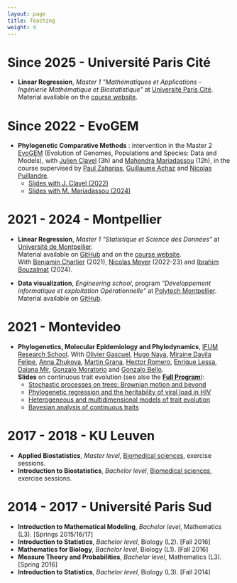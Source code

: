 ```yaml
---
layout: page
title: Teaching
weight: 4
---
```


# Since 2025 - Université Paris Cité

* **Linear Regression**, 
*Master 1* *"Mathématiques et Applications - Ingénierie Mathématique et Biostatistique"* 
at [Université Paris Cité](https://math-info.u-paris.fr/master-mathematiques-et-applications/specialite-ingenierie-mathematique-et-biostatistique/).  
Material available on the [course website](https://pbastide.github.io/MV4AE035/).

# Since 2022 - EvoGEM

* **Phylogenetic Comparative Methods** : intervention in the Master 2 [EvoGEM](https://evogem.fr/en/accueil-english/) (Evolution of Genomes, Populations and Species: Data and Models), 
with [Julien Clavel](https://umr5023.univ-lyon1.fr/annuaire/details/1/295-clavel-julien) (3h)
and [Mahendra Mariadassou](https://mahendra-mariadassou.github.io/index.html) (12h),
in the course supervised by
[Paul Zaharias](https://isyeb.mnhn.fr/fr/annuaire/paul-zaharias-2682), [Guillaume Achaz](https://smile.cnrs.fr/people.php?titre=Guillaume-Achaz) and
[Nicolas Puillandre](https://isyeb.mnhn.fr/fr/annuaire/nicolas-puillandre-2617).
  * [Slides with J. Clavel (2022)]({{site.baseurl}}/docs/20222107_evogem.pdf)
  * [Slides with M. Mariadassou (2024)](https://mahendra-mariadassou.pages.mia.inra.fr/evogem-2024/)

# 2021 - 2024 - Montpellier

* **Linear Regression**, *Master 1* *"Statistique et Science des Données"* at [Université de Montpellier](https://maths-fds.edu.umontpellier.fr/ssd/).  
Material available on
[GitHub](https://github.com/pbastide/HAX814X)
and on the [course website](https://hax814x.netlify.app/).  
With [Benjamin Charlier](https://imag.umontpellier.fr/~charlier/) (2021),
[Nicolas Meyer](https://sites.google.com/view/nicolasmeyer/accueil) (2022-23) 
and [Ibrahim Bouzalmat](https://orcid.org/0000-0003-4159-2471) (2024).

* **Data visualization**, *Engineering school*, program *"Développement informatique et exploitation Opérationnelle"* at [Polytech Montpellier](https://www.polytech.umontpellier.fr/formation/cycle-ingenieur/devops/enseignements-do).  
Material available on
[GitHub](https://github.com/pbastide/do3-dataviz).

# 2021 - Montevideo

* **Phylogenetics, Molecular Epidemiology and Phylodynamics**, [IFUM Research School](https://www.fing.edu.uy/index.php/es/node/45265).
With 
[Olivier Gascuel](https://isyeb.mnhn.fr/fr/annuaire/olivier-gascuel-7496),
[Hugo Naya](http://pasteur.uy/en/institutional/heads-of-departments/hugo-naya/),
[Miraine Davila Felipe](http://www.mirainedavila.com/),
[Anna Zhukova](https://research.pasteur.fr/en/member/anna-zhukova/),
[Martin Grana](https://www.researchgate.net/profile/Martin-Grana),
[Hector Romero](https://scholar.google.com/citations?user=bDHFRZQAAAAJ&hl=en),
[Enrique Lessa](http://evolucion.fcien.edu.uy/Enrique/Enrique_P_Lessa_web_2_CV_Jul_2015.htm),
[Daiana Mir](https://orcid.org/0000-0002-3172-4867),
[Gonzalo Moratorio](https://scholar.google.com.uy/citations?user=Hz8h3sAAAAAJ&hl=en) and
[Gonzalo Bello](https://scholar.google.com.br/citations?user=WiiIJFkAAAAJ&hl=pt-BR).  
**Slides** on continuous trait evolution (see also the [**Full Program**](https://research.pasteur.fr/fr/course/phylogenetics-molecular-epidemiology-and-phylodynamics/)):
  * [Stochastic processes on trees: Brownian motion and beyond]({{site.baseurl}}/docs/202112_IFUMI_01_stochastic_process.pdf)
  * [Phylogenetic regression and the heritability of viral load in HIV]({{site.baseurl}}/docs/202112_IFUMI_02_phylogenetic_regression.pdf)
  * [Heterogeneous and multidimensional models of trait evolution]({{site.baseurl}}/docs/202112_IFUMI_03_multi_hetero_light.pdf)
  * [Bayesian analysis of continuous traits]({{site.baseurl}}/docs/202112_IFUMI_04_bayesian_light.pdf)


# 2017 - 2018 - KU Leuven

* **Applied Biostatistics**, *Master level*, [Biomedical sciences](https://onderwijsaanbod.kuleuven.be//syllabi/e/E04N0AE.htm), exercise sessions.
* **Introduction to Biostatistics**, *Bachelor level*, [Biomedical sciences](https://onderwijsaanbod.kuleuven.be/syllabi/n/E06C9BN.htm), exercise sessions.

# 2014 - 2017 - Université Paris Sud

* **Introduction to Mathematical Modeling**, *Bachelor level*, Mathematics (L3). [Springs 2015/16/17]
* **Introduction to Statistics**, *Bachelor level*, Biology (L2). [Fall 2016]
* **Mathematics for Biology**, *Bachelor level*, Biology (L1). [Fall 2016]
* **Measure Theory and Probabilities**, *Bachelor level*, Mathematics (L3). [Spring 2016]
* **Introduction to Statistics**, *Bachelor level*, Biology (L3). [Fall 2014]
